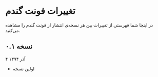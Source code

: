 تغییرات فونت گندم
=================

در اینجا شما فهرستی از تغییرات بین هر نسخه‌ی انتشار از فونت گندم را مشاهده می‌کنید.


نسخه ۰.۱
--------
۴ آذر ۱۳۹۴

- اولین نسخه
